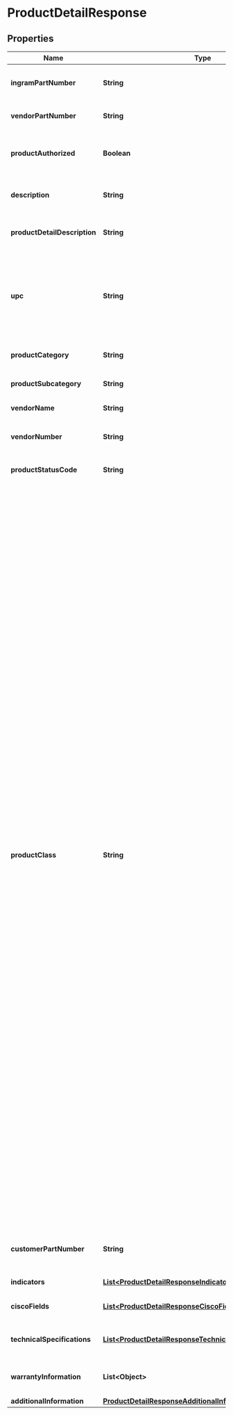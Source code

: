

# ProductDetailResponse


## Properties

| Name | Type | Description | Notes |
|------------ | ------------- | ------------- | -------------|
|**ingramPartNumber** | **String** | Ingram Micro unique part number for the product. |  [optional] |
|**vendorPartNumber** | **String** | Vendor’s part number for the product. |  [optional] |
|**productAuthorized** | **Boolean** | Boolean that indicates whether a product is authorized. |  [optional] |
|**description** | **String** | The description given for the product. |  [optional] |
|**productDetailDescription** | **String** | The detailed description given for the product. |  [optional] |
|**upc** | **String** | The UPC code for the product. Consists of 12 numeric digits that are uniquely assigned to each trade item. |  [optional] |
|**productCategory** | **String** | The category of the product. |  [optional] |
|**productSubcategory** | **String** | The sub-category of the product. |  [optional] |
|**vendorName** | **String** | Vendor name for the order. |  [optional] |
|**vendorNumber** | **String** | Vendor number that identifies the product. |  [optional] |
|**productStatusCode** | **String** | Status code of the product. |  [optional] |
|**productClass** | **String** | Indicates whether the product is directly shipped from the vendor’s warehouse or if the product ships from Ingram Micro’s warehouse. Class Codes are Ingram classifications on how skus are stocked A &#x3D; Product that is stocked usually in all IM warehouses and replenished on a regular basis. B &#x3D; Product that is stocked in limited IM warehouses and replenished on a regular basis C &#x3D; Product that is stocked in fewer IM warehouses and replenished on a regular basis. D &#x3D; Product that Ingram Micro has elected to discontinue. E &#x3D; Product that will be phased out later, according to the vendor. You may not want to replenish this product, but instead sell down what is in stock. F &#x3D; Product that we carry for a specific customer or supplier under a contractual agreement. N &#x3D; New Sku. Classification before first receipt O &#x3D; Discontinued product to be liquidated S&#x3D; Order for Specialized Demand (Order to backorder) X&#x3D; direct ship from Vendor V &#x3D; product that vendor has elected to discontinue. |  [optional] |
|**customerPartNumber** | **String** | Reseller / end-user’s part number for the product. |  [optional] |
|**indicators** | [**List&lt;ProductDetailResponseIndicatorsInner&gt;**](ProductDetailResponseIndicatorsInner.md) | Indicators of the Product |  [optional] |
|**ciscoFields** | [**List&lt;ProductDetailResponseCiscoFieldsInner&gt;**](ProductDetailResponseCiscoFieldsInner.md) | Cisco product related information. |  [optional] |
|**technicalSpecifications** | [**List&lt;ProductDetailResponseTechnicalSpecificationsInner&gt;**](ProductDetailResponseTechnicalSpecificationsInner.md) | Technical specifications of the product. |  [optional] |
|**warrantyInformation** | **List&lt;Object&gt;** | Warranty information related to the product. |  [optional] |
|**additionalInformation** | [**ProductDetailResponseAdditionalInformation**](ProductDetailResponseAdditionalInformation.md) |  |  [optional] |



